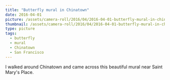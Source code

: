 ```yaml
---
title: "Butterfly mural in Chinatown"
date: 2016-04-01
picture: /assets/camera-roll/2016/04/2016-04-01-butterfly-mural-in-chinatown/20160401_014105650_iOS.jpg
thumbnail: /assets/camera-roll/2016/04/2016-04-01-butterfly-mural-in-chinatown/20160401_014105650_iOS-thumbnail.jpg
type: picture
tags:
  - butterfly
  - mural
  - Chinatown
  - San Francisco
---
```

I walked around Chinatown and came across this beautiful mural near Saint Mary's Place.